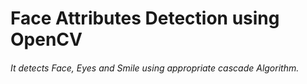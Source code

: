 # Face Attributes Detection using OpenCV
###### It detects Face, Eyes and Smile using appropriate cascade Algorithm.